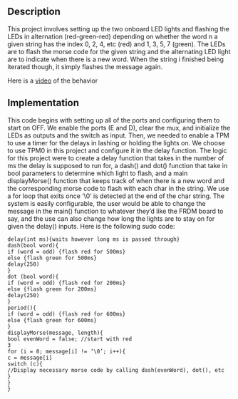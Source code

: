 ## Description
This project involves setting up the two onboard LED lights and flashing the LEDs in alternation
(red-green-red) depending on whether the word n a given string has the index 0, 2, 4, etc
(red) and 1, 3, 5, 7 (green). The LEDs are to flash the morse code for the given string and
the alternating LED light are to indicate when there is a new word. When the string i
finished being iterated though, it simply flashes the message again. </br>

Here is a [video](https://drive.google.com/file/d/1HgUsOvIcG5j8Gz1B7lVSTDrPluqY591O/view?usp=sharing) of the behavior

## Implementation
This code begins with setting up all of the ports and configuring them to start on OFF. We
enable the ports (E and D), clear the mux, and initialize the LEDs as outputs and the switch as
input. Then, we needed to enable a TPM to use a timer for the delays in lashing or holding the
lights on. We choose to use TPM0 in this project and configure it in the delay function. The logic
for this project were to create a delay function that takes in the number of ms the delay is
supposed to run for, a dash() and dot() function that take in bool parameters to determine which
light to flash, and a main displayMorse() function that keeps track of when there is a new word
and the corresponding morse code to flash with each char in the string. We use a for loop that
exits once ‘\0’ is detected at the end of the char string. The system is easily configurable, the user would be able to change the message in the main() function to whatever they’d like the FRDM board to say, and the use can also change how long the lights are to stay on for given the delay() inputs. Here is the following sudo code:
```
delay(int ms){waits however long ms is passed through}
dash(bool word){
if (word = odd) {flash red for 500ms}
else {flash green for 500ms}
delay(250)
}
dot (bool word){
if (word = odd) {flash red for 200ms}
else {flash green for 200ms}
delay(250)
}
period(){
if (word = odd) {flash red for 600ms}
else {flash green for 600ms}
}
displayMorse(message, length){
bool evenWord = false; //start with red
3
for (i = 0; message[i] != ‘\0’; i++){
c = message[i]
switch (c){
//Display necessary morse code by calling dash(evenWord), dot(), etc
}
}
}
```
